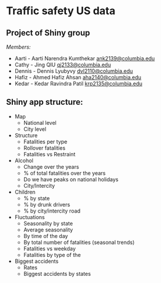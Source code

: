 # Traffic safety US data
## Project of Shiny group
_Members:_
* Aarti - Aarti Narendra Kumthekar <ank2139@columbia.edu>
* Cathy - Jing QIU <qj2133@columbia.edu>
* Dennis - Dennis Lyubyvy <dvl2110@columbia.edu>
* Hafiz - Ahmed Hafiz Ahsan <aha2140@columbia.edu>
* Kedar - Kedar Ravindra Patil <krp2135@columbia.edu>

## Shiny app structure:
* Map 
	+ National level
	+ City level
* Structure 
	+ Fatalities per type
	+ Rollover fatalities 
	+ Fatalities vs Restraint
* Alcohol
	+ Change over the years
	+ % of total fatalities over the years
	+ Do we have peaks on national holidays
	+ City/Intercity
* Children
	+ % by state
	+ % by drunk drivers
	+ % by city/intercity road
* Fluctuations
	+ Seasonality by state
	+ Average seasonality
	+ By time of the day
	+ By total number of fatalities (seasonal trends)
	+ Fatalities vs weekday
	+ Fatalities by type of the
* Biggest accidents
	+ Rates 
	+ Biggest accidents by states 

